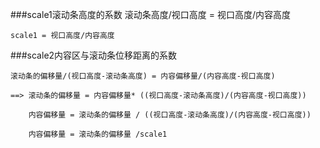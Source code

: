 ###scale1滚动条高度的系数
	滚动条高度/视口高度 = 视口高度/内容高度

	scale1 = 视口高度/内容高度


###scale2内容区与滚动条位移距离的系数

	滚动条的偏移量/(视口高度-滚动条高度) = 内容偏移量/(内容高度-视口高度)
	
	==> 滚动条的偏移量 = 内容偏移量* ((视口高度-滚动条高度)/(内容高度-视口高度))
	
		内容偏移量 = 滚动条的偏移量 / ((视口高度-滚动条高度)/(内容高度-视口高度))
	
		内容偏移量 = 滚动条的偏移量 /scale1






